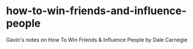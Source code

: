 # how-to-win-friends-and-influence-people
Gavin's notes on How To Win Friends &amp; Influence People by Dale Carnegie
